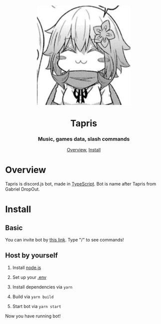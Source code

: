 <p align="center">
 <img width=300px src="assets/icon.jpg" alt="Bot logo">
 <h1 align="center">Tapris</h1>
 <h3 align="center">Music, games data, slash commands</h3>
</p>

<p align="center">
 <a href="#overview">Overview</a>,
 <a href="#install">Install</a>
</p>

# Overview

Tapris is discord.js bot, made in [TypeScript](https://www.typescriptlang.org/).
Bot is name after Tapris from Gabriel DropOut.

# Install

## Basic

You can invite bot by [this link](https://discord.com/api/oauth2/authorize?client_id=869088074758520832&scope=bot+applications.commands&permissions=294208515334).
Type "/" to see commands!

## Host by yourself

1. Install [node.js](https://nodejs.org/)

1. Set up your [.env](.envexample)

1. Install dependencies via `yarn`

1. Build via `yarn build`

1. Start bot via `yarn start`

Now you have running bot!
